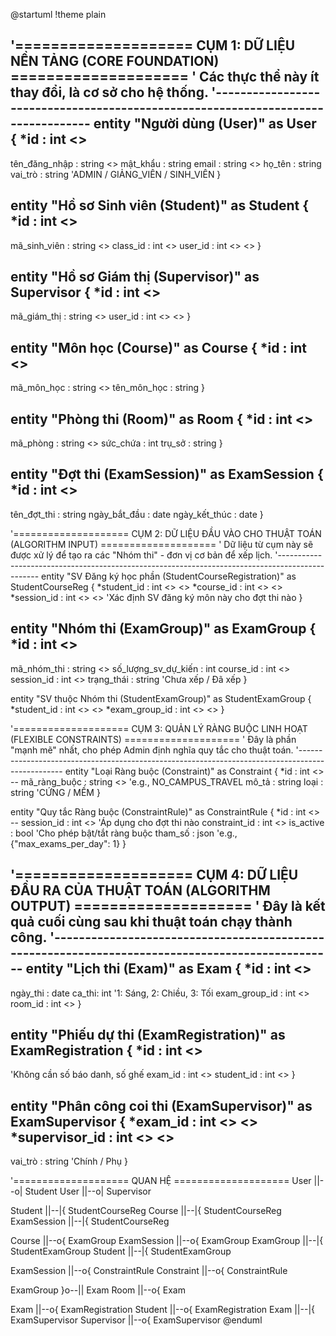 @startuml
!theme plain

'==================== CỤM 1: DỮ LIỆU NỀN TẢNG (CORE FOUNDATION) ====================
' Các thực thể này ít thay đổi, là cơ sở cho hệ thống.
'---------------------------------------------------------------------------------
entity "Người dùng (User)" as User {
  *id : int <<PK>>
  --
  tên_đăng_nhập : string <<UK>>
  mật_khẩu : string
  email : string <<UK>>
  họ_tên : string
  vai_trò : string  'ADMIN / GIẢNG_VIÊN / SINH_VIÊN
}

entity "Hồ sơ Sinh viên (Student)" as Student {
  *id : int <<PK>>
  --
  mã_sinh_viên : string <<UK>>
  class_id : int <<FK>>
  user_id : int <<FK>> <<UK>>
}

entity "Hồ sơ Giám thị (Supervisor)" as Supervisor {
  *id : int <<PK>>
  --
  mã_giám_thị : string <<UK>>
  user_id : int <<FK>> <<UK>>
}

entity "Môn học (Course)" as Course {
  *id : int <<PK>>
  --
  mã_môn_học : string <<UK>>
  tên_môn_học : string
}

entity "Phòng thi (Room)" as Room {
  *id : int <<PK>>
  --
  mã_phòng : string <<UK>>
  sức_chứa : int
  trụ_sở : string
}

entity "Đợt thi (ExamSession)" as ExamSession {
  *id : int <<PK>>
  --
  tên_đợt_thi : string
  ngày_bắt_đầu : date
  ngày_kết_thúc : date
}


'==================== CỤM 2: DỮ LIỆU ĐẦU VÀO CHO THUẬT TOÁN (ALGORITHM INPUT) ====================
' Dữ liệu từ cụm này sẽ được xử lý để tạo ra các "Nhóm thi" - đơn vị cơ bản để xếp lịch.
'------------------------------------------------------------------------------------------------
entity "SV Đăng ký học phần (StudentCourseRegistration)" as StudentCourseReg {
    *student_id : int <<PK>> <<FK>>
    *course_id : int <<PK>> <<FK>>
    *session_id : int <<PK>> <<FK>> 'Xác định SV đăng ký môn này cho đợt thi nào
}

entity "Nhóm thi (ExamGroup)" as ExamGroup {
  *id : int <<PK>>
  --
  mã_nhóm_thi : string <<UK>>
  số_lượng_sv_dự_kiến : int
  course_id : int <<FK>>
  session_id : int <<FK>>
  trạng_thái : string 'Chưa xếp / Đã xếp
}

entity "SV thuộc Nhóm thi (StudentExamGroup)" as StudentExamGroup {
    *student_id : int <<PK>> <<FK>>
    *exam_group_id : int <<PK>> <<FK>>
}


'==================== CỤM 3: QUẢN LÝ RÀNG BUỘC LINH HOẠT (FLEXIBLE CONSTRAINTS) ====================
' Đây là phần "mạnh mẽ" nhất, cho phép Admin định nghĩa quy tắc cho thuật toán.
'-------------------------------------------------------------------------------------------------
entity "Loại Ràng buộc (Constraint)" as Constraint {
    *id : int <<PK>>
    --
    mã_ràng_buộc : string <<UK>> 'e.g., NO_CAMPUS_TRAVEL
    mô_tả : string
    loại : string 'CỨNG / MỀM
}

entity "Quy tắc Ràng buộc (ConstraintRule)" as ConstraintRule {
    *id : int <<PK>>
    --
    session_id : int <<FK>> 'Áp dụng cho đợt thi nào
    constraint_id : int <<FK>>
    is_active : bool 'Cho phép bật/tắt ràng buộc
    tham_số : json 'e.g., {"max_exams_per_day": 1}
}


'==================== CỤM 4: DỮ LIỆU ĐẦU RA CỦA THUẬT TOÁN (ALGORITHM OUTPUT) ====================
' Đây là kết quả cuối cùng sau khi thuật toán chạy thành công.
'-------------------------------------------------------------------------------------------------
entity "Lịch thi (Exam)" as Exam {
  *id : int <<PK>>
  --
  ngày_thi : date
  ca_thi: int '1: Sáng, 2: Chiều, 3: Tối
  exam_group_id : int <<FK>>
  room_id : int <<FK>>
}

entity "Phiếu dự thi (ExamRegistration)" as ExamRegistration {
  *id : int <<PK>>
  --
  'Không cần số báo danh, số ghế
  exam_id : int <<FK>>
  student_id : int <<FK>>
}

entity "Phân công coi thi (ExamSupervisor)" as ExamSupervisor {
  *exam_id : int <<PK>> <<FK>>
  *supervisor_id : int <<PK>> <<FK>>
  --
  vai_trò : string 'Chính / Phụ
}


'==================== QUAN HỆ ====================
User ||--o| Student
User ||--o| Supervisor

Student ||--|{ StudentCourseReg
Course ||--|{ StudentCourseReg
ExamSession ||--|{ StudentCourseReg

Course ||--o{ ExamGroup
ExamSession ||--o{ ExamGroup
ExamGroup ||--|{ StudentExamGroup
Student ||--|{ StudentExamGroup

ExamSession ||--o{ ConstraintRule
Constraint ||--o{ ConstraintRule

ExamGroup }o--|| Exam
Room ||--o{ Exam

Exam ||--o{ ExamRegistration
Student ||--o{ ExamRegistration
Exam ||--|{ ExamSupervisor
Supervisor ||--o{ ExamSupervisor
@enduml